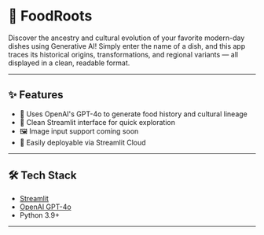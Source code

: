 # 🍜 FoodRoots

Discover the ancestry and cultural evolution of your favorite modern-day dishes using Generative AI! Simply enter the name of a dish, and this app traces its historical origins, transformations, and regional variants — all displayed in a clean, readable format.

---

## ✨ Features

- 🧠 Uses OpenAI's GPT-4o to generate food history and cultural lineage
- 📝 Clean Streamlit interface for quick exploration
- 🖼️ Image input support coming soon
- 🚀 Easily deployable via Streamlit Cloud

---

## 🛠️ Tech Stack

- [Streamlit](https://streamlit.io/)
- [OpenAI GPT-4o](https://platform.openai.com/)
- Python 3.9+

---

